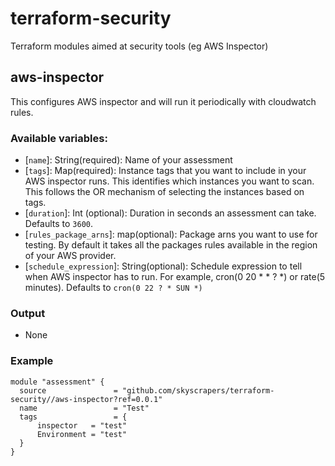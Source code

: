 # terraform-security
Terraform modules aimed at security tools (eg AWS Inspector)

## aws-inspector
This configures AWS inspector and will run it periodically with cloudwatch rules. 

### Available variables:
 * [`name`]: String(required): Name of your assessment
 * [`tags`]: Map(required): Instance tags that you want to include in your AWS inspector runs. This identifies which instances you want to scan. This follows the OR mechanism of selecting the instances based on tags.
 * [`duration`]: Int (optional): Duration in seconds an assessment can take. Defaults to `3600`.
 * [`rules_package_arns`]: map(optional): Package arns you want to use for testing. By default it takes all the packages rules available in the region of your AWS provider.
* [`schedule_expression`]: String(optional): Schedule expression to tell when AWS inspector has to run. For example, cron(0 20 * * ? *) or rate(5 minutes). Defaults to `cron(0 22 ? * SUN *)`

### Output
 * None

### Example
```
module "assessment" {
  source               = "github.com/skyscrapers/terraform-security//aws-inspector?ref=0.0.1"
  name                 = "Test"
  tags                 = {
      inspector   = "test"
      Environment = "test"
  }
}
```
